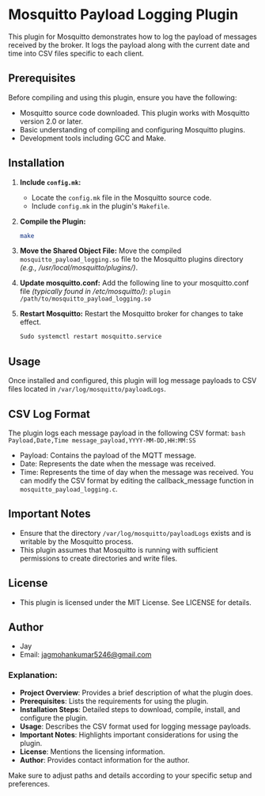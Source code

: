 # Mosquitto Payload Logging Plugin

This plugin for Mosquitto demonstrates how to log the payload of messages received by the broker. It logs the payload along with the current date and time into CSV files specific to each client.

## Prerequisites

Before compiling and using this plugin, ensure you have the following:

- Mosquitto source code downloaded. This plugin works with Mosquitto version 2.0 or later.
- Basic understanding of compiling and configuring Mosquitto plugins.
- Development tools including GCC and Make.

## Installation

1. **Include `config.mk`:**
   - Locate the `config.mk` file in the Mosquitto source code.
   - Include `config.mk` in the plugin's `Makefile`.

2. **Compile the Plugin:**
   ```bash
   make

3. **Move the Shared Object File:**
 Move the compiled `mosquitto_payload_logging.so` file to the Mosquitto plugins directory _(e.g., /usr/local/mosquitto/plugins/)_.

4. **Update mosquitto.conf:**
 Add the following line to your mosquitto.conf file _(typically found in /etc/mosquitto/)_:
      `plugin /path/to/mosquitto_payload_logging.so`

5. **Restart Mosquitto:**
 Restart the Mosquitto broker for changes to take effect.
    ```bash
    Sudo systemctl restart mosquitto.service
    ```

## Usage
Once installed and configured, this plugin will log message payloads to CSV files located in `/var/log/mosquitto/payloadLogs`.

## CSV Log Format
The plugin logs each message payload in the following CSV format:
    ```bash
    Payload,Date,Time
    message_payload,YYYY-MM-DD,HH:MM:SS
    ```
  - Payload: Contains the payload of the MQTT message.
  - Date: Represents the date when the message was received.
  - Time: Represents the time of day when the message was received.
You can modify the CSV format by editing the callback_message function in `mosquitto_payload_logging.c`.

## Important Notes
  - Ensure that the directory `/var/log/mosquitto/payloadLogs` exists and is writable by the Mosquitto process.
  - This plugin assumes that Mosquitto is running with sufficient permissions to create directories and write files.

## License
  - This plugin is licensed under the MIT License. See LICENSE for details.

## Author
  - Jay
  - Email: jagmohankumar5246@gmail.com

### Explanation:

- **Project Overview**: Provides a brief description of what the plugin does.
- **Prerequisites**: Lists the requirements for using the plugin.
- **Installation Steps**: Detailed steps to download, compile, install, and configure the plugin.
- **Usage**: Describes the CSV format used for logging message payloads.
- **Important Notes**: Highlights important considerations for using the plugin.
- **License**: Mentions the licensing information.
- **Author**: Provides contact information for the author.

Make sure to adjust paths and details according to your specific setup and preferences.
